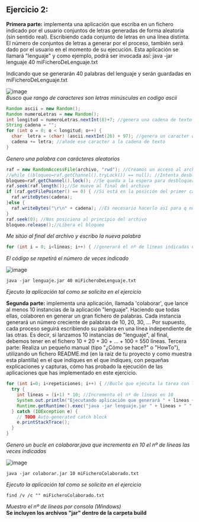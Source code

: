 
## Ejercicio 2:

**Primera parte:** implementa una aplicación que escriba en un fichero indicado por el usuario conjuntos de letras generadas de forma aleatoria (sin sentido real). Escribiendo cada conjunto de letras en una línea distinta. El número de conjuntos de letras a generar por el proceso, también será dado por el usuario en el momento de su ejecución. Esta aplicación se llamará "lenguaje" y como ejemplo, podrá ser invocada así:
java -jar lenguaje 40 miFicheroDeLenguaje.txt

Indicando que se generarán 40 palabras del lenguaje y serán guardadas en miFicheroDeLenguaje.txt

![image](https://user-images.githubusercontent.com/44543081/47618959-4bd7ea80-dad9-11e8-9560-67eb15991d67.png)  
*Busco que rango de caracteres son letras minúsculas en codigo ascii*

```Java
Random ascii = new Random(); 
Random numeroLetras = new Random();
int longitud = numeroLetras.nextInt(8)+7; //genera una cadena de texto con letras aleatorias con un mínimo de 7 letras y un máximo de 15
String cadena = "";
for (int o = 0; o < longitud; o++) {
  char  letra = (char) (ascii.nextInt(26) + 97); //genera un caracter que se encuentre entre la posición 97 y 122 en el código ascii
  cadena += letra; //añade ese caracter a la cadena de texto
}
```
*Genero una palabra con carácteres aleatorios*  
  
```Java
raf = new RandomAccessFile(archivo, "rwd"); //Creamos un acceso al archivo
//while ((bloqueo=raf.getChannel().tryLock()) == null); //Intenta desbloquear el archivo, si no puede se queda en espera
bloqueo=raf.getChannel().lock(); //Se queda a la espera para desbloquear el archivo
raf.seek(raf.length());//Se mueve al final del archivo				
if (raf.getFilePointer() == 0) { //Si está en la posición del primer caracter no añade salto de línea al principio
  raf.writeBytes(cadena);
}else {
  raf.writeBytes("\r\n" + cadena); //Es necesario hacerlo así para q no añada un salto de línea al final del archivo
}
raf.seek(0); //Nos posiciona al principio del archivo
bloqueo.release();//Libera el bloqueo
```
*Me sitúo al final del archivo y escribo la nueva palabra*  
  
```Java
for (int i = 0; i<lineas; i++) { //generará el nº de líneas indicadas en la variable lineas
```
*El código se repetirá el número de veces indicado*  

![image](https://user-images.githubusercontent.com/44543081/47619182-429c4d00-dadc-11e8-8572-ec9f52d0ca14.png)  
```
java -jar lenguaje.jar 40 miFicheroDeLenguaje.txt
```
*Ejecuto la aplicación tal como se solicita en el ejercicio*

**Segunda parte:** implementa una aplicación, llamada 'colaborar', que lance al menos 10 instancias de la aplicación "lenguaje". Haciendo que todas ellas, colaboren en generar un gran fichero de palabras. Cada instancia generará un número creciente de palabras de 10, 20, 30, … Por supuesto, cada proceso seguirá escribiendo su palabra en una línea independiente de las otras. Es decir, si lanzamos 10 instancias de "lenguaje", al final, debemos tener en el fichero 10 + 20 + 30 + … + 100 = 550 líneas.
Tercera parte: Realiza un pequeño manual (tipo "¿Cómo se hace?" o "HowTo"), utilizando un fichero README.md (en la raíz de tu proyecto y como muestra esta plantilla) en el que indiques en el que indiques, con pequeñas explicaciones y capturas, cómo has probado la ejecución de las aplicaciones que has implementado en este ejercicio.

```Java
for (int i=0; i<repeticiones; i++) { //Bucle que ejecuta la tarea con las repeticiones designadas
  try {
    int lineas = (i+1) * 10; //Incrementa el nº de líneas en 10
    System.out.println("Ejecutando aplicación que generará " + lineas + " líneas.");
    Runtime.getRuntime().exec("java -jar lenguaje.jar " + lineas + " " + nombreArchivo ); //Ejecuta lenguaje.jar con los parámetros designados
  } catch (IOException e) {
    // TODO Auto-generated catch block
    e.printStackTrace();
  }
}
```
*Genero un bucle en colaborar.java que incrementa en 10 el nº de líneas las veces indicadas*  

![image](https://user-images.githubusercontent.com/44543081/47619305-80e63c00-dadd-11e8-8e43-524ab2f08af3.png)  
```
java -jar colaborar.jar 10 miFicheroColaborado.txt
```
*Ejecuto la aplicación tal como se solicita en el ejercicio*  
```
find /v /c "" miFicheroColaborado.txt
```
*Muestro el nº de líneas por consola (Windows)*  
**Se incluyen los archivos "jar" dentro de la carpeta build**


